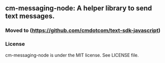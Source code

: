 ## cm-messaging-node: A helper library to send text messages.

### Moved to (https://github.com/cmdotcom/text-sdk-javascript)

### License
cm-messaging-node is under the MIT license. See LICENSE file.
